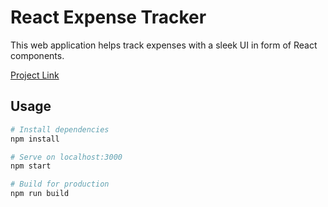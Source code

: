 # React Expense Tracker
This web application helps track expenses with a sleek UI in form of React components.

[Project Link](https://react-money-tracker.netlify.app/)

## Usage

```bash 
# Install dependencies
npm install

# Serve on localhost:3000
npm start

# Build for production
npm run build
```